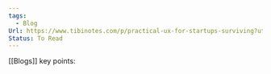 ```yaml
---
tags:
  - Blog
Url: https://www.tibinotes.com/p/practical-ux-for-startups-surviving?utm_source=hackernewsletter&utm_medium=email&utm_term=design
Status: To Read
---
```

[[Blogs]]
key points: